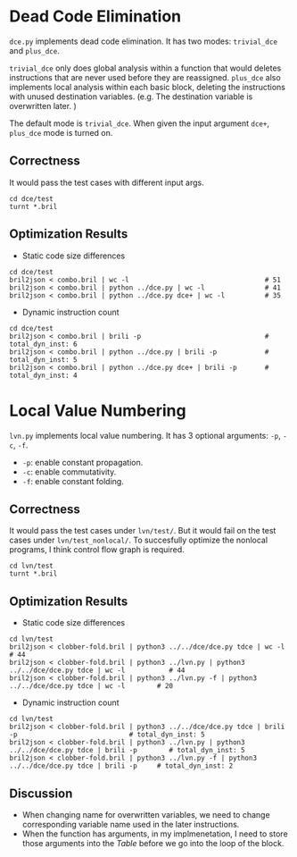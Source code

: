 # Dead Code Elimination
`dce.py` implements dead code elimination. It has two modes: `trivial_dce` and `plus_dce`.  

`trivial_dce` only does global analysis within a function that would deletes instructions that are never used before they are reassigned. `plus_dce` also implements local analysis within each basic block, deleting the instructions with unused destination variables. (e.g. The destination variable is overwritten later. )    

The default mode is `trivial_dce`. When given the input argument `dce+`, `plus_dce` mode is turned on. 

## Correctness
It would pass the test cases with different input args. 

```
cd dce/test
turnt *.bril
```

## Optimization Results
- Static code size differences
```
cd dce/test
bril2json < combo.bril | wc -l                                  # 51
bril2json < combo.bril | python ../dce.py | wc -l               # 41
bril2json < combo.bril | python ../dce.py dce+ | wc -l          # 35
```

- Dynamic instruction count
```
cd dce/test
bril2json < combo.bril | brili -p                               # total_dyn_inst: 6
bril2json < combo.bril | python ../dce.py | brili -p            # total_dyn_inst: 5
bril2json < combo.bril | python ../dce.py dce+ | brili -p       # total_dyn_inst: 4
```

# Local Value Numbering
`lvn.py` implements local value numbering. It has 3 optional arguments: `-p`, `-c`, `-f`.   

- `-p`: enable constant propagation. 
- `-c`: enable commutativity. 
- `-f`: enable constant folding. 


## Correctness
It would pass the test cases under `lvn/test/`. But it would fail on the test cases under `lvn/test_nonlocal/`. To succesfully optimize the nonlocal programs, I think control flow graph is required. 

```
cd lvn/test
turnt *.bril
```

## Optimization Results
- Static code size differences
```
cd lvn/test
bril2json < clobber-fold.bril | python3 ../../dce/dce.py tdce | wc -l                               # 44
bril2json < clobber-fold.bril | python3 ../lvn.py | python3 ../../dce/dce.py tdce | wc -l           # 44
bril2json < clobber-fold.bril | python3 ../lvn.py -f | python3 ../../dce/dce.py tdce | wc -l        # 20
```

- Dynamic instruction count
```
cd lvn/test
bril2json < clobber-fold.bril | python3 ../../dce/dce.py tdce | brili -p                            # total_dyn_inst: 5
bril2json < clobber-fold.bril | python3 ../lvn.py | python3 ../../dce/dce.py tdce | brili -p        # total_dyn_inst: 5
bril2json < clobber-fold.bril | python3 ../lvn.py -f | python3 ../../dce/dce.py tdce | brili -p     # total_dyn_inst: 2
```

## Discussion
- When changing name for overwritten variables, we need to change corresponding variable name used in the later instructions. 
- When the function has arguments, in my implmenetation, I need to store those arguments into the *Table* before we go into the loop of the block. 